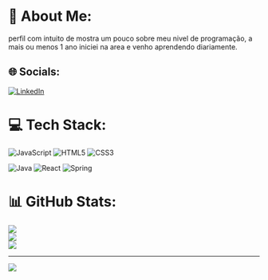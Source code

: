 # 💫 About Me:
perfil com intuito de mostra um pouco sobre meu nivel de programação, a mais ou menos 1 ano iniciei na area e venho aprendendo diariamente.


## 🌐 Socials:
[![LinkedIn](https://img.shields.io/badge/LinkedIn-%230077B5.svg?logo=linkedin&logoColor=white)](https://linkedin.com/in/https://www.linkedin.com/in/joabe-pereira-77678b2b6) 

# 💻 Tech Stack:
![JavaScript](https://img.shields.io/badge/javascript-%23323330.svg?style=for-the-badge&logo=javascript&logoColor=%23F7DF1E) ![HTML5](https://img.shields.io/badge/html5-%23E34F26.svg?style=for-the-badge&logo=html5&logoColor=white) ![CSS3](https://img.shields.io/badge/css3-%231572B6.svg?style=for-the-badge&logo=css3&logoColor=white) 


![Java](https://img.shields.io/badge/java-%23ED8B00.svg?style=for-the-badge&logo=openjdk&logoColor=white) ![React](https://img.shields.io/badge/react-%2320232a.svg?style=for-the-badge&logo=react&logoColor=%2361DAFB) ![Spring](https://img.shields.io/badge/spring-%236DB33F.svg?style=for-the-badge&logo=spring&logoColor=white)


# 📊 GitHub Stats:
![](https://github-readme-stats.vercel.app/api?username=joaberocha&theme=dark&hide_border=false&include_all_commits=false&count_private=false)<br/>
![](https://github-readme-streak-stats.herokuapp.com/?user=joaberocha&theme=dark&hide_border=false)<br/>
![](https://github-readme-stats.vercel.app/api/top-langs/?username=joaberocha&theme=dark&hide_border=false&include_all_commits=false&count_private=false&layout=compact)

---
[![](https://visitcount.itsvg.in/api?id=joaberocha&icon=0&color=0)](https://visitcount.itsvg.in)

<!-- Proudly created with GPRM ( https://gprm.itsvg.in ) -->
